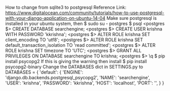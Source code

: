 How to change from sqlite3 to postgresql
Reference Link: https://www.digitalocean.com/community/tutorials/how-to-use-postgresql-with-your-django-application-on-ubuntu-14-04
Make sure postgresql is installed in your ubuntu system, then
$ sudo su - postgres
$ psql
<postgres $> CREATE DATABASE searchengine;
<postgres $> CREATE USER krishna WITH PASSWORD 'kkrishna';
<postgres $> ALTER ROLE krishna SET client_encoding TO 'utf8';
<postgres $> ALTER ROLE krishna SET default_transaction_isolation TO 'read committed';
<postgres $> ALTER ROLE krishna SET timezone TO 'UTC';
<postgres $> GRANT ALL PRIVILEGES ON DATABASE searchengine TO krishna;
<postgres $> \q
$ pip install psycopg2
If this is giving the warning then install
$ pip install psycopg2-binary
Change the DATABASES dict in SETTINGS.py to 
	DATABASES = {
	    'default': {
	        'ENGINE': 	'django.db.backends.postgresql_psycopg2',
	        'NAME': 	'searchengine',
	        'USER': 	'krishna',
	        'PASSWORD': 'kkrishna',
	        'HOST': 	'localhost',
	        'PORT': 	'',
	    }
	}
